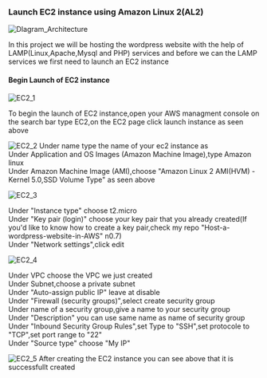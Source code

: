 ### Launch EC2 instance using Amazon Linux 2(AL2)

![DIagram_Architecture](https://github.com/AdventureLouis/Wordpress_Deployment_To_AWS_2/assets/161846069/f27b9186-75fd-4ce5-85ab-68372a9c5959)

In this project we will be hosting the wordpress website with the help of LAMP(Linux,Apache,Mysql and PHP) services and before we can the LAMP services we first need to launch an EC2 instance
<br>
#### Begin  Launch of EC2 instance 

![EC2_1](https://github.com/AdventureLouis/Wordpress_Deployment_To_AWS_2/assets/161846069/4a366e10-2176-4ce9-9aa3-7580ba4caf65)

To begin the launch of EC2 instance,open your AWS managment console on the search bar type EC2,on the EC2 page click launch instance as seen above
<br>

![EC2_2](https://github.com/AdventureLouis/Wordpress_Deployment_To_AWS_2/assets/161846069/6c33aaeb-1c1b-4ff3-b472-f5d9add94ba8)
Under name type the name of your ec2 instance as 
<br>
Under Application and OS Images (Amazon Machine Image),type Amazon linux
<br>
Under Amazon Machine Image (AMI),choose "Amazon Linux 2 AMI(HVM) - Kernel 5.0,SSD Volume Type" as seen above
<br>

![EC2_3](https://github.com/AdventureLouis/Wordpress_Deployment_To_AWS_2/assets/161846069/0bc42067-e793-4d0e-b72f-0d3b62f1e90e)

Under "Instance type" choose t2.micro
<br>
Under "Key pair (login)" choose your key pair that you already created(If you'd like to know how to create a key pair,check my repo "Host-a-wordpress-website-in-AWS" n0.7)
<br>
Under "Network settings",click edit 
<br>

![EC2_4](https://github.com/AdventureLouis/Wordpress_Deployment_To_AWS_2/assets/161846069/6514ab3b-cd9e-4599-af04-529c2bff34a6)




Under VPC choose the VPC we just created
<br>
Under Subnet,choose a private subnet
<br>
Under "Auto-assign public IP" leave at disable
<br>
Under "Firewall (security groups)",select create security group 
<br>
Under name of a security group,give a name to your security group
<br>
Under "Description" you can use same name as name of security group
<br>
Under "Inbound Security Group Rules",set Type to "SSH",set protocole to "TCP",set port range to "22"
<br>
Under "Source type" choose "My IP"
<br>

![EC2_5](https://github.com/AdventureLouis/Wordpress_Deployment_To_AWS_2/assets/161846069/027e60cd-22f0-477a-8717-932dce7fd409)
After creating the EC2 instance you can see above that it is successfullt created




